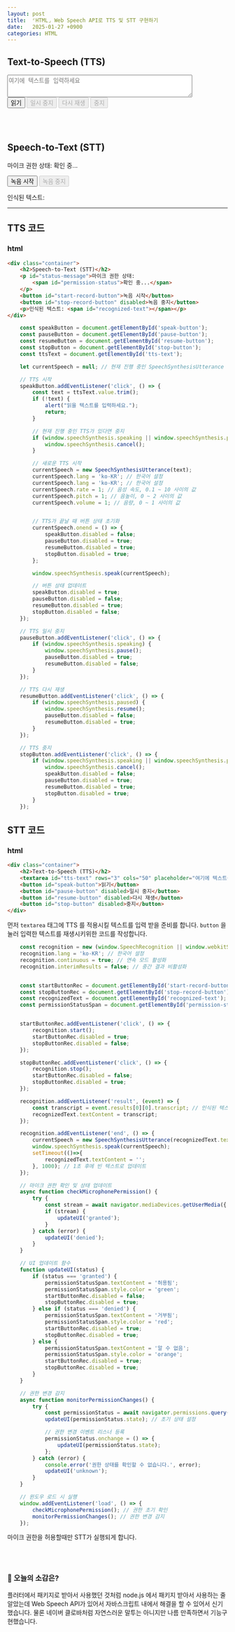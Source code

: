 ```yaml
---
layout: post
title:  ⌜HTML⌟ Web Speech API로 TTS 및 STT 구현하기
date:   2025-01-27 +0900
categories: HTML
---
```


<!-- TTS 섹션 -->
<div class="container">
    <h2>Text-to-Speech (TTS)</h2>
    <textarea id="tts-text" rows="3" cols="50" placeholder="여기에 텍스트를 입력하세요"></textarea><br>
    <button id="speak-button">읽기</button>
    <button id="pause-button" disabled>일시 중지</button>
    <button id="resume-button" disabled>다시 재생</button>
    <button id="stop-button" disabled>중지</button>
</div>

<br><br>

<!-- STT 섹션 -->
<div class="container">
    <h2>Speech-to-Text (STT)</h2>
    <p id="status-message">마이크 권한 상태:
        <span id="permission-status">확인 중...</span>
    </p>
    <button id="start-record-button">녹음 시작</button>
    <button id="stop-record-button" disabled>녹음 중지</button>
    <p>인식된 텍스트: <span id="recognized-text"></span></p>
</div>

<script>
    const speakButton = document.getElementById('speak-button');
    const pauseButton = document.getElementById('pause-button');
    const resumeButton = document.getElementById('resume-button');
    const stopButton = document.getElementById('stop-button');
    const ttsText = document.getElementById('tts-text');

    let currentSpeech = null; // 현재 진행 중인 SpeechSynthesisUtterance 객체

    // TTS 시작
    speakButton.addEventListener('click', () => {
        const text = ttsText.value.trim();
        if (!text) {
            alert("읽을 텍스트를 입력하세요.");
            return;
        }

        // 현재 진행 중인 TTS가 있다면 중지
        if (window.speechSynthesis.speaking || window.speechSynthesis.paused) {
            window.speechSynthesis.cancel();
        }

        // 새로운 TTS 시작
        currentSpeech = new SpeechSynthesisUtterance(text);
        currentSpeech.lang = 'ko-KR'; // 한국어 설정
        currentSpeech.rate = 1; // 음성 속도, 0.1 ~ 10 사이의 값
        currentSpeech.pitch = 1; // 음높이, 0 ~ 2 사이의 값
        currentSpeech.volume = 1; // 음량, 0 ~ 1 사이의 값

        // TTS가 끝날 때 버튼 상태 초기화
        currentSpeech.onend = () => {
            speakButton.disabled = false;
            pauseButton.disabled = true;
            resumeButton.disabled = true;
            stopButton.disabled = true;
        };

        window.speechSynthesis.speak(currentSpeech);

        // 버튼 상태 업데이트
        speakButton.disabled = true;
        pauseButton.disabled = false;
        resumeButton.disabled = true;
        stopButton.disabled = false;
    });

    // TTS 일시 중지
    pauseButton.addEventListener('click', () => {
        if (window.speechSynthesis.speaking) {
            window.speechSynthesis.pause();
            pauseButton.disabled = true;
            resumeButton.disabled = false;
        }
    });

    // TTS 다시 재생
    resumeButton.addEventListener('click', () => {
        if (window.speechSynthesis.paused) {
            window.speechSynthesis.resume();
            pauseButton.disabled = false;
            resumeButton.disabled = true;
        }
    });

    // TTS 중지
    stopButton.addEventListener('click', () => {
        if (window.speechSynthesis.speaking || window.speechSynthesis.paused) {
            window.speechSynthesis.cancel();
            speakButton.disabled = false;
            pauseButton.disabled = true;
            resumeButton.disabled = true;
            stopButton.disabled = true;
        }
    });


    // STT (Speech-to-Text)
    const recognition = new (window.SpeechRecognition || window.webkitSpeechRecognition)();
    recognition.lang = 'ko-KR'; // 한국어 설정
    recognition.continuous = true; // 연속 모드 활성화
    recognition.interimResults = false; // 중간 결과 비활성화


    const startButtonRec = document.getElementById('start-record-button');
    const stopButtonRec = document.getElementById('stop-record-button');
    const recognizedText = document.getElementById('recognized-text');
    const permissionStatusSpan = document.getElementById('permission-status');


    startButtonRec.addEventListener('click', () => {
        recognition.start();
        startButtonRec.disabled = true;
        stopButtonRec.disabled = false;
    });

    stopButtonRec.addEventListener('click', () => {
        recognition.stop();
        startButtonRec.disabled = false;
        stopButtonRec.disabled = true;
    });

    recognition.addEventListener('result', (event) => {
        const transcript = event.results[0][0].transcript; // 인식된 텍스트
        recognizedText.textContent = transcript;
    });

    recognition.addEventListener('end', () => {
        currentSpeech = new SpeechSynthesisUtterance(recognizedText.textContent);
        window.speechSynthesis.speak(currentSpeech);
        setTimeout(()=>{
            recognizedText.textContent = '';
        }, 1000); // 1초 후에 빈 텍스트로 업데이트
    });

    // 마이크 권한 확인 및 상태 업데이트
    async function checkMicrophonePermission() {
        try {
            const stream = await navigator.mediaDevices.getUserMedia({ audio: true });
            if (stream) {
                updateUI('granted');
            }
        } catch (error) {
            updateUI('denied');
        }
    }

    // UI 업데이트 함수
    function updateUI(status) {
        if (status === 'granted') {
            permissionStatusSpan.textContent = '허용됨';
            permissionStatusSpan.style.color = 'green';
            startButtonRec.disabled = false;
            stopButtonRec.disabled = true;
        } else if (status === 'denied') {
            permissionStatusSpan.textContent = '거부됨';
            permissionStatusSpan.style.color = 'red';
            startButtonRec.disabled = true;
            stopButtonRec.disabled = true;
        } else {
            permissionStatusSpan.textContent = '알 수 없음';
            permissionStatusSpan.style.color = 'orange';
            startButtonRec.disabled = true;
            stopButtonRec.disabled = true;
        }
    }

    // 권한 변경 감지
    async function monitorPermissionChanges() {
        try {
            const permissionStatus = await navigator.permissions.query({ name: 'microphone' });
            updateUI(permissionStatus.state); // 초기 상태 설정

            // 권한 변경 이벤트 리스너 등록
            permissionStatus.onchange = () => {
                updateUI(permissionStatus.state);
            };
        } catch (error) {
            console.error('권한 상태를 확인할 수 없습니다.', error);
            updateUI('unknown');
        }
    }

    // 윈도우 로드 시 실행
    window.addEventListener('load', () => {
        checkMicrophonePermission(); // 권한 초기 확인
        monitorPermissionChanges(); // 권한 변경 감지
    });
</script>

<hr>

## TTS 코드

### html
```html
<div class="container">
    <h2>Speech-to-Text (STT)</h2>
    <p id="status-message">마이크 권한 상태:
        <span id="permission-status">확인 중...</span>
    </p>
    <button id="start-record-button">녹음 시작</button>
    <button id="stop-record-button" disabled>녹음 중지</button>
    <p>인식된 텍스트: <span id="recognized-text"></span></p>
</div>

```


```javascript
    const speakButton = document.getElementById('speak-button');
    const pauseButton = document.getElementById('pause-button');
    const resumeButton = document.getElementById('resume-button');
    const stopButton = document.getElementById('stop-button');
    const ttsText = document.getElementById('tts-text');

    let currentSpeech = null; // 현재 진행 중인 SpeechSynthesisUtterance 객체

    // TTS 시작
    speakButton.addEventListener('click', () => {
        const text = ttsText.value.trim();
        if (!text) {
            alert("읽을 텍스트를 입력하세요.");
            return;
        }

        // 현재 진행 중인 TTS가 있다면 중지
        if (window.speechSynthesis.speaking || window.speechSynthesis.paused) {
            window.speechSynthesis.cancel();
        }

        // 새로운 TTS 시작
        currentSpeech = new SpeechSynthesisUtterance(text);
        currentSpeech.lang = 'ko-KR'; // 한국어 설정
        currentSpeech.lang = 'ko-KR'; // 한국어 설정
        currentSpeech.rate = 1; // 음성 속도, 0.1 ~ 10 사이의 값
        currentSpeech.pitch = 1; // 음높이, 0 ~ 2 사이의 값
        currentSpeech.volume = 1; // 음량, 0 ~ 1 사이의 값


        // TTS가 끝날 때 버튼 상태 초기화
        currentSpeech.onend = () => {
            speakButton.disabled = false;
            pauseButton.disabled = true;
            resumeButton.disabled = true;
            stopButton.disabled = true;
        };

        window.speechSynthesis.speak(currentSpeech);

        // 버튼 상태 업데이트
        speakButton.disabled = true;
        pauseButton.disabled = false;
        resumeButton.disabled = true;
        stopButton.disabled = false;
    });

    // TTS 일시 중지
    pauseButton.addEventListener('click', () => {
        if (window.speechSynthesis.speaking) {
            window.speechSynthesis.pause();
            pauseButton.disabled = true;
            resumeButton.disabled = false;
        }
    });

    // TTS 다시 재생
    resumeButton.addEventListener('click', () => {
        if (window.speechSynthesis.paused) {
            window.speechSynthesis.resume();
            pauseButton.disabled = false;
            resumeButton.disabled = true;
        }
    });

    // TTS 중지
    stopButton.addEventListener('click', () => {
        if (window.speechSynthesis.speaking || window.speechSynthesis.paused) {
            window.speechSynthesis.cancel();
            speakButton.disabled = false;
            pauseButton.disabled = true;
            resumeButton.disabled = true;
            stopButton.disabled = true;
        }
    });
```


## STT 코드

### html
```html
<div class="container">
    <h2>Text-to-Speech (TTS)</h2>
    <textarea id="tts-text" rows="3" cols="50" placeholder="여기에 텍스트를 입력하세요"></textarea><br>
    <button id="speak-button">읽기</button>
    <button id="pause-button" disabled>일시 중지</button>
    <button id="resume-button" disabled>다시 재생</button>
    <button id="stop-button" disabled>중지</button>
</div>
```

먼저 <code>textarea</code> 태그에 TTS 를 적용시킬 텍스트를 입력 받을 준비를 합니다.
<code>button</code> 을 눌러 입력한 텍스트를 재생시키위한 코드를 작성합니다.


```javascript
    const recognition = new (window.SpeechRecognition || window.webkitSpeechRecognition)();
    recognition.lang = 'ko-KR'; // 한국어 설정
    recognition.continuous = true; // 연속 모드 활성화
    recognition.interimResults = false; // 중간 결과 비활성화


    const startButtonRec = document.getElementById('start-record-button');
    const stopButtonRec = document.getElementById('stop-record-button');
    const recognizedText = document.getElementById('recognized-text');
    const permissionStatusSpan = document.getElementById('permission-status');


    startButtonRec.addEventListener('click', () => {
        recognition.start();
        startButtonRec.disabled = true;
        stopButtonRec.disabled = false;
    });

    stopButtonRec.addEventListener('click', () => {
        recognition.stop();
        startButtonRec.disabled = false;
        stopButtonRec.disabled = true;
    });

    recognition.addEventListener('result', (event) => {
        const transcript = event.results[0][0].transcript; // 인식된 텍스트
        recognizedText.textContent = transcript;
    });

    recognition.addEventListener('end', () => {
        currentSpeech = new SpeechSynthesisUtterance(recognizedText.textContent);
        window.speechSynthesis.speak(currentSpeech);
        setTimeout(()=>{
            recognizedText.textContent = '';
        }, 1000); // 1초 후에 빈 텍스트로 업데이트
    });

    // 마이크 권한 확인 및 상태 업데이트
    async function checkMicrophonePermission() {
        try {
            const stream = await navigator.mediaDevices.getUserMedia({ audio: true });
            if (stream) {
                updateUI('granted');
            }
        } catch (error) {
            updateUI('denied');
        }
    }

    // UI 업데이트 함수
    function updateUI(status) {
        if (status === 'granted') {
            permissionStatusSpan.textContent = '허용됨';
            permissionStatusSpan.style.color = 'green';
            startButtonRec.disabled = false;
            stopButtonRec.disabled = true;
        } else if (status === 'denied') {
            permissionStatusSpan.textContent = '거부됨';
            permissionStatusSpan.style.color = 'red';
            startButtonRec.disabled = true;
            stopButtonRec.disabled = true;
        } else {
            permissionStatusSpan.textContent = '알 수 없음';
            permissionStatusSpan.style.color = 'orange';
            startButtonRec.disabled = true;
            stopButtonRec.disabled = true;
        }
    }

    // 권한 변경 감지
    async function monitorPermissionChanges() {
        try {
            const permissionStatus = await navigator.permissions.query({ name: 'microphone' });
            updateUI(permissionStatus.state); // 초기 상태 설정

            // 권한 변경 이벤트 리스너 등록
            permissionStatus.onchange = () => {
                updateUI(permissionStatus.state);
            };
        } catch (error) {
            console.error('권한 상태를 확인할 수 없습니다.', error);
            updateUI('unknown');
        }
    }

    // 윈도우 로드 시 실행
    window.addEventListener('load', () => {
        checkMicrophonePermission(); // 권한 초기 확인
        monitorPermissionChanges(); // 권한 변경 감지
    });
```

마이크 권한을 허용할때만 STT가 실행되게 합니다.

<br><br>

### 🧐 오늘의 소감은?
플러터에서 패키지로 받아서 사용했던 것처럼 node.js 에서 패키지 받아서 사용하는 줄 알았는데 Web Speech API가 있어서 자바스크립트 내에서 해결을 할 수 있어서 신기했습니다.
물론 네이버 클로바처럼 자연스러운 말투는 아니지만 나름 만족하면서 기능구현했습니다.


<br>